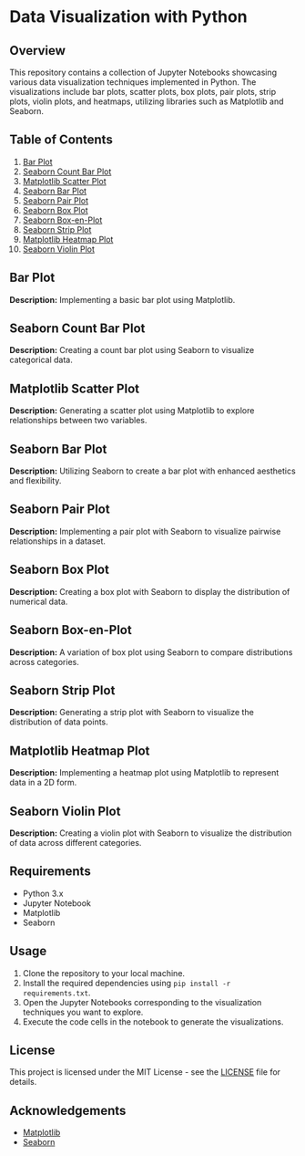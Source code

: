 # Data Visualization with Python

## Overview
This repository contains a collection of Jupyter Notebooks showcasing various data visualization techniques implemented in Python. The visualizations include bar plots, scatter plots, box plots, pair plots, strip plots, violin plots, and heatmaps, utilizing libraries such as Matplotlib and Seaborn.

## Table of Contents
1. [Bar Plot](#bar-plot)
2. [Seaborn Count Bar Plot](#seaborn-count-bar-plot)
3. [Matplotlib Scatter Plot](#matplotlib-scatter-plot)
4. [Seaborn Bar Plot](#seaborn-bar-plot)
5. [Seaborn Pair Plot](#seaborn-pair-plot)
6. [Seaborn Box Plot](#seaborn-box-plot)
7. [Seaborn Box-en-Plot](#seaborn-box-en-plot)
8. [Seaborn Strip Plot](#seaborn-strip-plot)
9. [Matplotlib Heatmap Plot](#matplotlib-heatmap-plot)
10. [Seaborn Violin Plot](#seaborn-violin-plot)

## Bar Plot
**Description:** Implementing a basic bar plot using Matplotlib.

## Seaborn Count Bar Plot
**Description:** Creating a count bar plot using Seaborn to visualize categorical data.

## Matplotlib Scatter Plot
**Description:** Generating a scatter plot using Matplotlib to explore relationships between two variables.

## Seaborn Bar Plot
**Description:** Utilizing Seaborn to create a bar plot with enhanced aesthetics and flexibility.

## Seaborn Pair Plot
**Description:** Implementing a pair plot with Seaborn to visualize pairwise relationships in a dataset.

## Seaborn Box Plot
**Description:** Creating a box plot with Seaborn to display the distribution of numerical data.

## Seaborn Box-en-Plot
**Description:** A variation of box plot using Seaborn to compare distributions across categories.

## Seaborn Strip Plot
**Description:** Generating a strip plot with Seaborn to visualize the distribution of data points.

## Matplotlib Heatmap Plot
**Description:** Implementing a heatmap plot using Matplotlib to represent data in a 2D form.

## Seaborn Violin Plot
**Description:** Creating a violin plot with Seaborn to visualize the distribution of data across different categories.

## Requirements
- Python 3.x
- Jupyter Notebook
- Matplotlib
- Seaborn

## Usage
1. Clone the repository to your local machine.
2. Install the required dependencies using `pip install -r requirements.txt`.
3. Open the Jupyter Notebooks corresponding to the visualization techniques you want to explore.
4. Execute the code cells in the notebook to generate the visualizations.

## License
This project is licensed under the MIT License - see the [LICENSE](LICENSE) file for details.

## Acknowledgements
- [Matplotlib](https://matplotlib.org/)
- [Seaborn](https://seaborn.pydata.org/)
